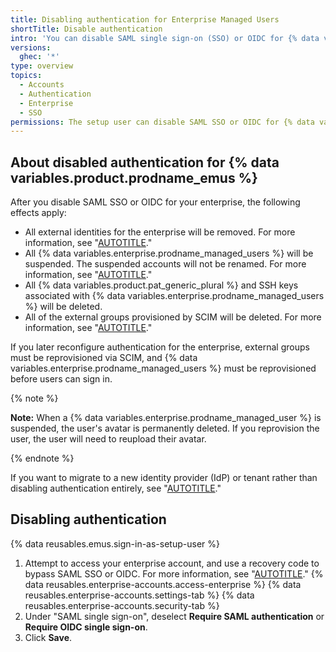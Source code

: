 ```yaml
---
title: Disabling authentication for Enterprise Managed Users
shortTitle: Disable authentication
intro: 'You can disable SAML single sign-on (SSO) or OIDC for {% data variables.product.prodname_emus %} by using a recovery code to sign in as the setup user.'
versions:
  ghec: '*'
type: overview
topics:
  - Accounts
  - Authentication
  - Enterprise
  - SSO
permissions: The setup user can disable SAML SSO or OIDC for {% data variables.product.prodname_emus %}.
---
```


## About disabled authentication for {% data variables.product.prodname_emus %}

After you disable SAML SSO or OIDC for your enterprise, the following effects apply:

- All external identities for the enterprise will be removed. For more information, see "[AUTOTITLE](/admin/user-management/managing-users-in-your-enterprise/viewing-and-managing-a-users-saml-access-to-your-enterprise)."
- All {% data variables.enterprise.prodname_managed_users %} will be suspended. The suspended accounts will not be renamed. For more information, see "[AUTOTITLE](/admin/user-management/managing-users-in-your-enterprise/viewing-people-in-your-enterprise#viewing-suspended-members-in-an-enterprise-with-managed-users)."
- All {% data variables.product.pat_generic_plural %} and SSH keys associated with {% data variables.enterprise.prodname_managed_users %} will be deleted.
- All of the external groups provisioned by SCIM will be deleted. For more information, see "[AUTOTITLE](/admin/identity-and-access-management/using-enterprise-managed-users-for-iam/managing-team-memberships-with-identity-provider-groups)."

If you later reconfigure authentication for the enterprise, external groups must be reprovisioned via SCIM, and {% data variables.enterprise.prodname_managed_users %} must be reprovisioned before users can sign in.

{% note %}

**Note:** When a {% data variables.enterprise.prodname_managed_user %} is suspended, the user's avatar is permanently deleted. If you reprovision the user, the user will need to reupload their avatar.

{% endnote %}

If you want to migrate to a new identity provider (IdP) or tenant rather than disabling authentication entirely, see "[AUTOTITLE](/admin/identity-and-access-management/using-enterprise-managed-users-for-iam/migrating-your-enterprise-to-a-new-identity-provider-or-tenant)."

## Disabling authentication

{% data reusables.emus.sign-in-as-setup-user %}
1. Attempt to access your enterprise account, and use a recovery code to bypass SAML SSO or OIDC. For more information, see "[AUTOTITLE](/admin/identity-and-access-management/managing-recovery-codes-for-your-enterprise/accessing-your-enterprise-account-if-your-identity-provider-is-unavailable)."
{% data reusables.enterprise-accounts.access-enterprise %}
{% data reusables.enterprise-accounts.settings-tab %}
{% data reusables.enterprise-accounts.security-tab %}
1. Under "SAML single sign-on", deselect **Require SAML authentication** or **Require OIDC single sign-on**.
1. Click **Save**.
